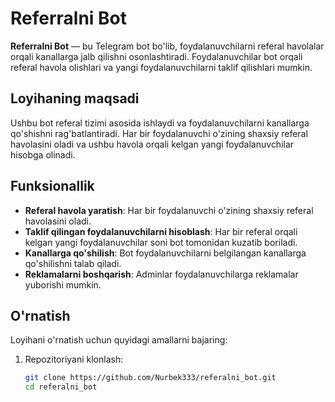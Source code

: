 # Referralni Bot

**Referralni Bot** — bu Telegram bot bo'lib, foydalanuvchilarni referal havolalar orqali kanallarga jalb qilishni osonlashtiradi. Foydalanuvchilar bot orqali referal havola olishlari va yangi foydalanuvchilarni taklif qilishlari mumkin.

## Loyihaning maqsadi

Ushbu bot referal tizimi asosida ishlaydi va foydalanuvchilarni kanallarga qo'shishni rag'batlantiradi. Har bir foydalanuvchi o'zining shaxsiy referal havolasini oladi va ushbu havola orqali kelgan yangi foydalanuvchilar hisobga olinadi.

## Funksionallik

- **Referal havola yaratish**: Har bir foydalanuvchi o'zining shaxsiy referal havolasini oladi.
- **Taklif qilingan foydalanuvchilarni hisoblash**: Har bir referal orqali kelgan yangi foydalanuvchilar soni bot tomonidan kuzatib boriladi.
- **Kanallarga qo'shilish**: Bot foydalanuvchilarni belgilangan kanallarga qo'shilishni talab qiladi.
- **Reklamalarni boshqarish**: Adminlar foydalanuvchilarga reklamalar yuborishi mumkin.

## O'rnatish

Loyihani o'rnatish uchun quyidagi amallarni bajaring:

1. Repozitoriyani klonlash:

   ```bash
   git clone https://github.com/Nurbek333/referalni_bot.git
   cd referalni_bot
